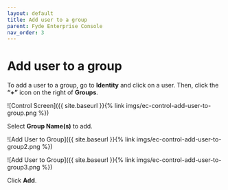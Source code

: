 ```yaml
---
layout: default
title: Add user to a group
parent: Fyde Enterprise Console
nav_order: 3
---
```

# Add user to a group

To add a user to a group, go to **Identity** and click on a user. Then, click the **“+”** icon on the right of **Groups**.

![Control Screen]({{ site.baseurl }}{% link imgs/ec-control-add-user-to-group.png %})

Select **Group Name(s)** to add.

![Add User to Group]({{ site.baseurl }}{% link imgs/ec-control-add-user-to-group2.png %})

![Add User to Group]({{ site.baseurl }}{% link imgs/ec-control-add-user-to-group3.png %})

Click **Add**.
